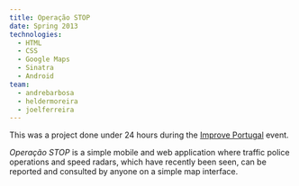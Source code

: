 ```yaml
---
title: Operação STOP
date: Spring 2013
technologies:
  - HTML
  - CSS
  - Google Maps
  - Sinatra
  - Android
team:
  - andrebarbosa
  - heldermoreira
  - joelferreira
---
```

This was a project done under 24 hours during the [Improve Portugal] event.

*Operação STOP* is a simple mobile and web application where traffic police operations and speed radars, which have recently been seen, can be reported and consulted by anyone on a simple map interface.

[Improve Portugal]: /events/improve-portugal
